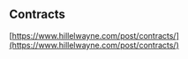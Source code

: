 ## Contracts

[https://www.hillelwayne.com/post/contracts/](https://www.hillelwayne.com/post/contracts/)

